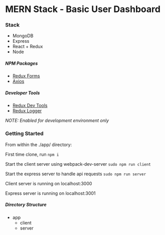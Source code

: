 # MERN Stack - Basic User Dashboard

### Stack
* MongoDB
* Express
* React + Redux
* Node


##### NPM Packages
* [Redux Forms](https://redux-form.com/)
* [Axios](https://github.com/axios/axios)

##### Developer Tools
* [Redux Dev Tools](https://github.com/gaearon/redux-devtools)
* [Redux Logger](https://github.com/evgenyrodionov/redux-logger)

_NOTE: Enabled for development environment only_


### Getting Started

From within the ./app/ directory:

First time clone, run `npm i`

Start the client server using webpack-dev-server `sudo npm run client`

Start the express server to handle api requests `sudo npm run server`

Client server is running on localhost:3000

Express server is running on localhost:3001

##### Directory Structure

* app
  * client
  * server 